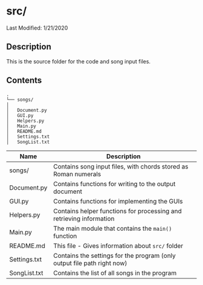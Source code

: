 # src/
Last Modified: 1/21/2020

## Description

This is the source folder for the code and song input files.

## Contents

```
.  
└── songs/  
│  
│   Document.py  
│   GUI.py  
│   Helpers.py  
│   Main.py  
│   README.md  
│   Settings.txt  
│   SongList.txt  
```

| Name | Description |
|---|---|
|songs/|Contains song input files, with chords stored as Roman numerals|
|Document.py|Contains functions for writing to the output document|
|GUI.py|Contains functions for implementing the GUIs|
|Helpers.py|Contains helper functions for processing and retrieving information|
|Main.py|The main module that contains the `main()` function|
|README.md|This file - Gives information about `src/` folder|
|Settings.txt|Contains the settings for the program (only output file path right now)|
|SongList.txt|Contains the list of all songs in the program|